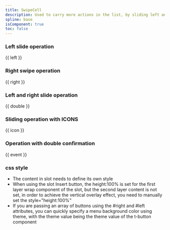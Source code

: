 ```yaml
---
title: SwipeCell
description: Used to carry more actions in the list, by sliding left and right to show, the width of the button fixed height varies according to the height of the list.
spline: base
isComponent: true
toc: false
---
```


### Left slide operation

{{ left }}

### Right swipe operation

{{ right }}

### Left and right slide operation

{{ double }}

### Sliding operation with ICONS

{{ icon }}

### Operation with double confirmation

{{ event }}

### css style

- The content in slot needs to define its own style
- When using the slot Insert button, the height:100% is set for the first layer wrap component of the slot, but the second layer content is not set, in order to achieve the vertical overlay effect, you need to manually set the style="height:100%"
- If you are passing an array of buttons using the #right and #left attributes, you can quickly specify a menu background color using theme, with the theme value being the theme value of the t-button component